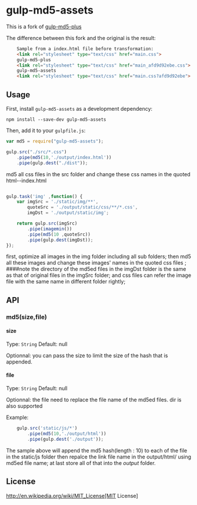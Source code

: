 # gulp-md5-assets

This is a fork of [gulp-md5-plus](https://github.com/wpfpizicai/gulp-md5-plus)

The difference between this fork and the original is the result:
```html
	Sample from a index.html file before transformation:
	<link rel="stylesheet" type="text/css" href="main.css">
	gulp-md5-plus
	<link rel="stylesheet" type="text/css" href="main_afd9d92ebe.css">
	gulp-md5-assets
	<link rel="stylesheet" type="text/css" href="main.css?afd9d92ebe">
```

## Usage

First, install `gulp-md5-assets` as a development dependency:

```shell
npm install --save-dev gulp-md5-assets
```

Then, add it to your `gulpfile.js`:

```javascript
var md5 = require("gulp-md5-assets");

gulp.src("./src/*.css")
	.pipe(md5(10,'./output/index.html'))
	.pipe(gulp.dest("./dist"));
```

md5 all css files in the src folder and change these css names in the quoted html--index.html


```javascript

gulp.task('img' ,function() {
    var imgSrc = './static/img/**',
        quoteSrc = './output/static/css/**/*.css',
        imgDst = './output/static/img';

    return gulp.src(imgSrc)
        .pipe(imagemin())
        .pipe(md5(10 ,quoteSrc))
        .pipe(gulp.dest(imgDst));
});

```

first, optimize all images in the img folder including all sub folders; then md5 all these images and change these images' names in the quoted css files ;
####note
the directory of the md5ed files in the imgDst folder is the same as that of original files in the imgSrc folder; and css files can refer the image file with the same name in different folder rightly;

## API

### md5(size,file)

#### size
Type: `String`
Default: null

Optionnal: you can pass the size to limit the size of the hash that is appended.

#### file
Type: `String`
Default: null

Optionnal: the file need to replace the file name of the md5ed files. dir is also supported

Example:
```javascript
	gulp.src('static/js/*')
        .pipe(md5(10,'./output/html'))
        .pipe(gulp.dest('./output'));
```

The sample above will append the md5 hash(length : 10) to each of the file in the static/js folder then repalce the link file name in the output/html/ using md5ed file name; at last store all of that into the *output* folder.


## License

http://en.wikipedia.org/wiki/MIT_License[MIT License]


